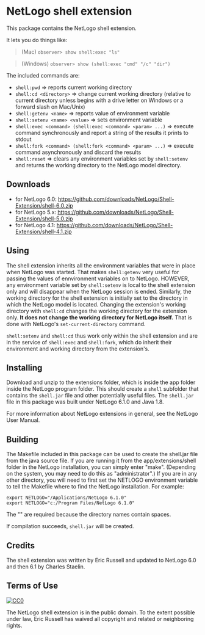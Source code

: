 # NetLogo shell extension

This package contains the NetLogo shell extension.

It lets you do things like:

> (Mac) `observer> show shell:exec "ls"`

> (Windows) `observer> show (shell:exec "cmd" "/c" "dir")`

The included commands are:

 * `shell:pwd` => reports current working directory
 * `shell:cd <directory>` => change current working directory (relative to current directory unless <directory> begins with a drive letter on Windows or a forward slash on Mac/Unix)
 * `shell:getenv <name>` => reports value of environment variable
 * `shell:setenv <name> <value>` => sets environment variable
 * `shell:exec <command> (shell:exec <command> <param> ...)` => execute command synchronously and report a string of the results it prints to stdout
 * `shell:fork <command> (shell:fork <command> <param> ...)` => execute command asynchronously and discard the results
 * `shell:reset` => clears any environment variables set  by `shell:setenv` and returns the working directory to the NetLogo model directory.

## Downloads

 * for NetLogo 6.0: https://github.com/downloads/NetLogo/Shell-Extension/shell-6.0.zip
 * for NetLogo 5.x: https://github.com/downloads/NetLogo/Shell-Extension/shell-5.0.zip
 * for NetLogo 4.1: https://github.com/downloads/NetLogo/Shell-Extension/shell-4.1.zip

## Using

The shell extension inherits all the environment variables that were in place when NetLogo was started. That makes `shell:getenv` very useful for passing the values of ennvironment variables on to NetLogo. HOWEVER, any environment variable set by `shell:setenv` is local to the shell extension only and will disappear when the NetLogo session is ended. Similarly, the working directory for the shell extension is initially set to the directory in which the NetLogo model is located. Changing the extension's working directory with `shell:cd` changes the working directory for the extension only. **It does not change the working directory for NetLogo itself.** That is done with NetLogo's `set-current-directory` command. 

`shell:setenv` and `shell:cd` thus work only within the shell extension and are in the service of `shell:exec` and `shell:fork`, which do inherit their environment and working directory from the extension's.

## Installing

Download and unzip to the extensions folder, which is inside the app folder inside the NetLogo program folder. This should create a `shell` subfolder that contains the `shell.jar` file and other potentially useful files. The `shell.jar` file in this package was built under NetLogo 6.1.0 and Java 1.8.

For more information about NetLogo extensions in general, see the NetLogo User Manual.

## Building

The Makefile included in this package can be used to create the shell.jar file from the java source file. If you are running it from the app/extensions/shell folder in the NetLogo installation, you can simply enter "make". (Depending on the system, you may need to do this as "administrator".) If you are in any other directory, you will need to first set the NETLOGO environment variable to tell the Makefile where to find the NetLogo installation.  For example:

    export NETLOGO="/Applications/NetLogo 6.1.0"
    export NETLOGO="c:/Program Files/NetLogo 6.1.0"

The "" are required because the directory names contain spaces.

If compilation succeeds, `shell.jar` will be created.

## Credits

The shell extension was written by Eric Russell and updated to NetLogo 6.0 and then 6.1 by Charles Staelin.

## Terms of Use

[![CC0](http://i.creativecommons.org/p/zero/1.0/88x31.png)](http://creativecommons.org/publicdomain/zero/1.0/)

The NetLogo shell extension is in the public domain.  To the extent possible under law, Eric Russell has waived all copyright and related or neighboring rights.
